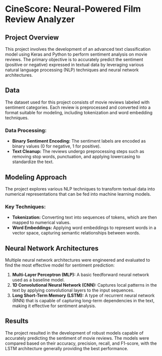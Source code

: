 # CineScore: Neural-Powered Film Review Analyzer

## Project Overview
This project involves the development of an advanced text classification model using Keras and Python to perform sentiment analysis on movie reviews. The primary objective is to accurately predict the sentiment (positive or negative) expressed in textual data by leveraging various natural language processing (NLP) techniques and neural network architectures.

## Data
The dataset used for this project consists of movie reviews labeled with sentiment categories. Each review is preprocessed and converted into a format suitable for modeling, including tokenization and word embedding techniques.

### Data Processing:
- **Binary Sentiment Encoding:** The sentiment labels are encoded as binary values (0 for negative, 1 for positive).
- **Text Cleanup:** The reviews undergo preprocessing steps such as removing stop words, punctuation, and applying lowercasing to standardize the text.

## Modeling Approach
The project explores various NLP techniques to transform textual data into numerical representations that can be fed into machine learning models. 

### Key Techniques:
- **Tokenization:** Converting text into sequences of tokens, which are then mapped to numerical values.
- **Word Embeddings:** Applying word embeddings to represent words in a vector space, capturing semantic relationships between words.

## Neural Network Architectures
Multiple neural network architectures were engineered and evaluated to find the most effective model for sentiment prediction:

1. **Multi-Layer Perceptron (MLP):** A basic feedforward neural network used as a baseline model.
2. **1D Convolutional Neural Network (CNN):** Captures local patterns in the text by applying convolutional layers to the input sequences.
3. **Long Short-Term Memory (LSTM):** A type of recurrent neural network (RNN) that is capable of capturing long-term dependencies in the text, making it effective for sentiment analysis.

## Results
The project resulted in the development of robust models capable of accurately predicting the sentiment of movie reviews. The models were compared based on their accuracy, precision, recall, and F1-score, with the LSTM architecture generally providing the best performance.

